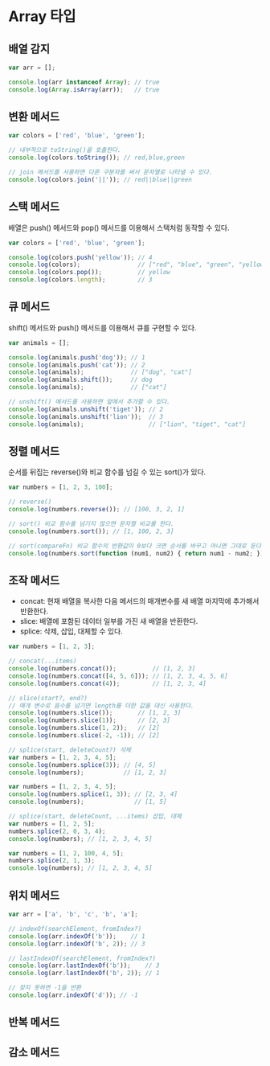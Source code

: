 # Array 타입

## 배열 감지

``` javascript
var arr = [];

console.log(arr instanceof Array); // true
console.log(Array.isArray(arr));   // true
```

## 변환 메서드

``` javascript
var colors = ['red', 'blue', 'green'];

// 내부적으로 toString()을 호출한다.
console.log(colors.toString()); // red,blue,green

// join 메서드를 사용하면 다른 구분자를 써서 문자열로 나타낼 수 있다.
console.log(colors.join('||')); // red||blue||green
```

## 스택 메서드
배열은 push() 메서드와 pop() 메서드를 이용해서 스택처럼 동작할 수 있다.

``` javascript
var colors = ['red', 'blue', 'green'];

console.log(colors.push('yellow')); // 4
console.log(colors);                // ["red", "blue", "green", "yellow"]
console.log(colors.pop());          // yellow
console.log(colors.length);         // 3
```

## 큐 메서드
shift() 메서드와 push() 메서드를 이용해서 큐를 구현할 수 있다.

``` javascript
var animals = [];

console.log(animals.push('dog')); // 1
console.log(animals.push('cat')); // 2
console.log(animals);             // ["dog", "cat"]
console.log(animals.shift());     // dog
console.log(animals);             // ["cat"] 

// unshift() 메서드를 사용하면 앞에서 추가할 수 있다.
console.log(animals.unshift('tiget')); // 2
console.log(animals.unshift('lion'));  // 3
console.log(animals);                  // ["lion", "tiget", "cat"]
```

## 정렬 메서드
순서를 뒤집는 reverse()와 비교 함수를 넘길 수 있는 sort()가 있다.

``` javascript
var numbers = [1, 2, 3, 100];

// reverse()
console.log(numbers.reverse()); // [100, 3, 2, 1]

// sort() 비교 함수를 넘기지 않으면 문자열 비교를 한다.
console.log(numbers.sort()); // [1, 100, 2, 3]

// sort(compareFn) 비교 함수의 반환값이 0보다 크면 순서를 바꾸고 아니면 그대로 둔다.
console.log(numbers.sort(function (num1, num2) { return num1 - num2; })); // [1, 2, 3, 100]
```

## 조작 메서드
- concat: 현재 배열을 복사한 다음 메서드의 매개변수를 새 배열 마지막에 추가해서 반환한다.
- slice: 배열에 포함된 데이터 일부를 가진 새 배열을 반환한다.
- splice: 삭제, 삽입, 대체할 수 있다.

``` javascript
var numbers = [1, 2, 3];

// concat(...items)
console.log(numbers.concat());          // [1, 2, 3]
console.log(numbers.concat([4, 5, 6])); // [1, 2, 3, 4, 5, 6]
console.log(numbers.concat(4));         // [1, 2, 3, 4]

// slice(start?, end?) 
// 매개 변수로 음수를 넘기면 length를 더한 값을 대신 사용한다.
console.log(numbers.slice());       // [1, 2, 3]
console.log(numbers.slice(1));      // [2, 3]
console.log(numbers.slice(1, 2));   // [2]
console.log(numbers.slice(-2, -1)); // [2] 

// splice(start, deleteCount?) 삭제
var numbers = [1, 2, 3, 4, 5];
console.log(numbers.splice(3)); // [4, 5]
console.log(numbers);           // [1, 2, 3]

var numbers = [1, 2, 3, 4, 5];
console.log(numbers.splice(1, 3)); // [2, 3, 4]
console.log(numbers);              // [1, 5]

// splice(start, deleteCount, ...items) 삽입, 대체
var numbers = [1, 2, 5];
numbers.splice(2, 0, 3, 4);
console.log(numbers); // [1, 2, 3, 4, 5]

var numbers = [1, 2, 100, 4, 5];
numbers.splice(2, 1, 3);
console.log(numbers); // [1, 2, 3, 4, 5]
``` 

## 위치 메서드

``` javascript
var arr = ['a', 'b', 'c', 'b', 'a'];

// indexOf(searchElement, fromIndex?)
console.log(arr.indexOf('b'));    // 1
console.log(arr.indexOf('b', 2)); // 3

// lastIndexOf(searchElement, fromIndex?)
console.log(arr.lastIndexOf('b'));    // 3
console.log(arr.lastIndexOf('b', 2)); // 1

// 찾지 못하면 -1을 반환
console.log(arr.indexOf('d')); // -1
```

## 반복 메서드

## 감소 메서드